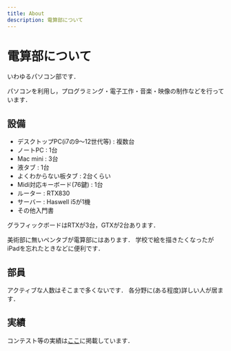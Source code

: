 ```yaml
---
title: About
description: 電算部について
---
```


# 電算部について

いわゆるパソコン部です．

パソコンを利用し，プログラミング・電子工作・音楽・映像の制作などを行っています．

## 設備

- デスクトップPC(i7の9〜12世代等) : 複数台
- ノートPC : 1台
- Mac mini : 3台
- 液タブ : 1台
- よくわからない板タブ : 2台くらい
- Midi対応キーボード(76鍵) : 1台
- ルーター : RTX830
- サーバー : Haswell i5が1機
- その他入門書

グラフィックボードはRTXが3台，GTXが2台あります．

美術部に無いペンタブが電算部にはあります．
学校で絵を描きたくなったがiPadを忘れたときなどに便利です．

## 部員

アクティブな人数はそこまで多くないです．
各分野に(ある程度)詳しい人が居ます．

## 実績

コンテスト等の実績は[ここ](/news/activities/)に掲載しています．
